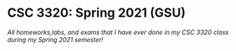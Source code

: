 # CSC 3320: Spring 2021 (GSU)
*All homeworks,labs, and exams that I have ever done in my CSC 3320 class during my Spring 2021 semester!*
